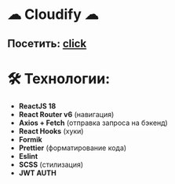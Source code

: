 # ☁ Cloudify ☁
## Посетить: [click](https://cloudify-client.herokuapp.com)
# 🛠 Технологии:
- **ReactJS 18**
- **React Router v6** (навигация)
- **Axios + Fetch** (отправка запроса на бэкенд)
- **React Hooks** (хуки)
- **Formik**
- **Prettier** (форматирование кода)
- **Eslint**
- **SCSS** (стилизация)
- **JWT AUTH**

